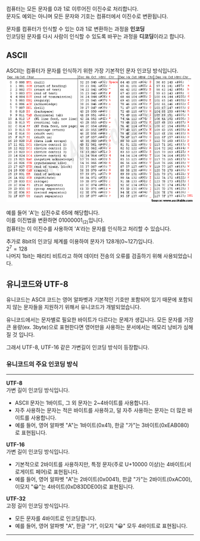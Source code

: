컴퓨터는 모든 문자를 0과 1로 이루어진 이진수로 처리합니다.  
문자도 예외는 아니며 모든 문자와 기호는 컴퓨터에서 이진수로 변환됩니다.

문자를 컴퓨터가 인식할 수 있는 0과 1로 변환하는 과정을 **인코딩**  
인코딩된 문자를 다시 사람이 인식할 수 있도록 바꾸는 과정을 **디코딩**이라고 합니다.

## ASCII
ASCII는 컴퓨터가 문자를 인식하기 위한 가장 기본적인 문자 인코딩 방식입니다.  
![아스키 코드표](./이미지/ascii.png)

예를 들어 'A'는 십진수로 65에 해당합니다.  
이를 이진법을 변환하면 $01000001_{(2)}$입니다.  
컴퓨터는 이 이진수를 사용하여 'A'라는 문자를 인식하고 처리할 수 있습니다.  

추가로 8bit의 인코딩 체계를 이용하여 문자가 128개(0~127)입니다.  
$2^7 = 128$  
나머지 1bit는 패리티 비트라고 하여 데이터 전송의 오류를 검출하기 위해 사용되었습니다.

## 유니코드와 UTF-8
유니코드는 ASCII 코드는 영어 알파벳과 기본적인 기호만 포함되어 있기 때문에 포함되지 않는 문자들을 지원하기 위해서 유니코드가 개발되었습니다.  

유니코드에서는 문자별로 필요한 바이트가 다르다는 문제가 생깁니다. 
모든 문자를 가장 큰 용량(ex. 3byte)으로 표현한다면 영어만을 사용하는 문서에서는 메모리 낭비가 심해질 것 입니다.

그래서 UTF-8, UTF-16 같은 가변길이 인코딩 방식이 등장합니다.

### 유니코드의 주요 인코딩 방식
---
**UTF-8**  
가변 길이 인코딩 방식입니다.  
* ASCII 문자는 1바이트, 그 외 문자는 2~4바이트를 사용합니다.
* 자주 사용하는 문자는 적은 바이트를 사용하고, 덜 자주 사용하는 문자는 더 많은 바이트를 사용합니다.
* 예를 들어, 영어 알파벳 "A"는 1바이트(0x41), 한글 "가"는 3바이트(0xEAB080)로 표현됩니다.

**UTF-16**  
가변 길이 인코딩 방식입니다.  
* 기본적으로 2바이트를 사용하지만, 특정 문자(주로 U+10000 이상)는 4바이트(서로게이트 페어)로 표현됩니다.
* 예를 들어, 영어 알파벳 "A"는 2바이트(0x0041), 한글 "가"는 2바이트(0xAC00), 이모지 "😀"는 4바이트(0xD83DDE00)로 표현됩니다.

**UTF-32**  
고정 길이 인코딩 방식입니다.  
* 모든 문자를 4바이트로 인코딩합니다.
* 예를 들어, 영어 알파벳 "A", 한글 "가", 이모지 "😀" 모두 4바이트로 표현됩니다.

---
